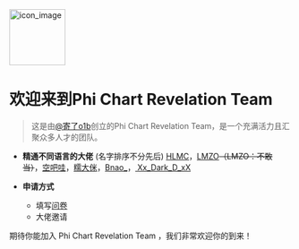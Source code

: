 <img src="https://pcrt-team.github.io/About-us/pcrt_icon_1024x1024.png" alt="icon_image" width=100 height=100/>

# 欢迎来到Phi Chart Revelation Team

> 这是由[@寄了o1b](https://space.bilibili.com/437161770)创立的Phi Chart Revelation Team，是一个充满活力且汇聚众多人才的团队。

- **精通不同语言的大佬** (名字排序不分先后)
  [HLMC](https://space.bilibili.com/357681195)，[LMZO](https://space.bilibili.com/1245904744)~~（LMZO：不敢当）~~，[空吧哇](https://space.bilibili.com/527630410)，[糯大侎](https://space.bilibili.com/1136182692)，[Bnao_](https://space.bilibili.com/396563011)，[
Xx_Dark_D_xX](https://space.bilibili.com/389306201)

- **申请方式**
  - 填写[问卷](https://kaoshi.wjx.top/vm/YpPk3YP.aspx)
  - 大佬邀请

期待你能加入 Phi Chart Revelation Team ，我们非常欢迎你的到来！
